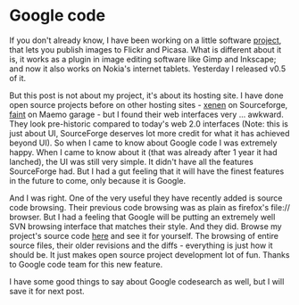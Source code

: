 Google code
===
If you don't already know, I have been working on a little software [project][0], that lets you publish images to Flickr and Picasa. What is different about it is, it works as a plugin in image editing software like Gimp and Inkscape; and now it also works on Nokia's internet tablets. Yesterday I released v0.5 of it.  
  
But this post is not about my project, it's about its hosting site. I have done open source projects before on other hosting sites - [xenen][1] on Sourceforge, [faint][2] on Maemo garage - but I found their web interfaces very ... awkward. They look pre-historic compared to today's web 2.0 interfaces (Note: this is just about UI, SourceForge deserves lot more credit for what it has achieved beyond UI). So when I came to know about Google code I was extremely happy. When I came to know about it (that was already after 1 year it had lanched), the UI was still very simple. It didn't have all the features SourceForge had. But I had a gut feeling that it will have the finest features in the future to come, only because it is Google.  
  
And I was right. One of the very useful they have recently added is source code browsing. Their previous code browsing was as plain as firefox's file:// browser. But I had a feeling that Google will be putting an extremely well SVN browsing interface that matches their style. And they did. Browse my project's source code [here][3] and see it for yourself. The browsing of entire source files, their older revisions and the diffs - everything is just how it should be. It just makes open source project development lot of fun. Thanks to Google code team for this new feature.  
  
I have some good things to say about Google codesearch as well, but I will save it for next post.

[0]: http://code.google.com/p/altcanvas/
[1]: http://sourceforge.net/projects/xenen
[2]: https://garage.maemo.org/projects/faint/
[3]: http://code.google.com/p/altcanvas/source/browse

